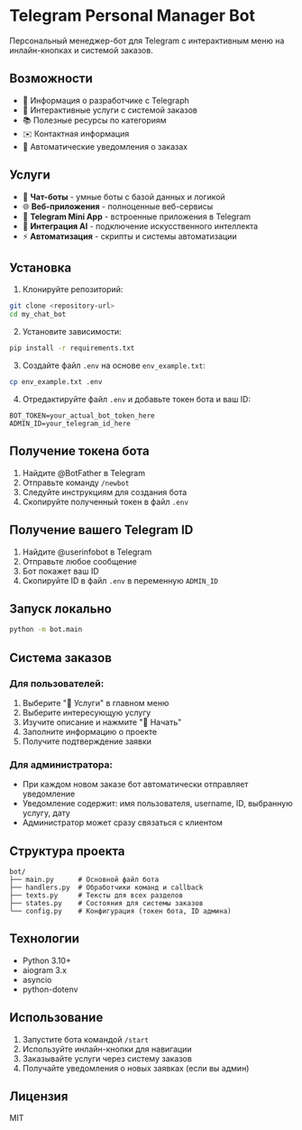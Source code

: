 # Telegram Personal Manager Bot

Персональный менеджер-бот для Telegram с интерактивным меню на инлайн-кнопках и системой заказов.

## Возможности

- 📌 Информация о разработчике с Telegraph
- 💼 Интерактивные услуги с системой заказов
- 📚 Полезные ресурсы по категориям
- ✉️ Контактная информация
- 🔔 Автоматические уведомления о заказах

## Услуги

- 🤖 **Чат-боты** - умные боты с базой данных и логикой
- 🌐 **Веб-приложения** - полноценные веб-сервисы
- 📱 **Telegram Mini App** - встроенные приложения в Telegram
- 🧠 **Интеграция AI** - подключение искусственного интеллекта
- ⚡ **Автоматизация** - скрипты и системы автоматизации

## Установка

1. Клонируйте репозиторий:
```bash
git clone <repository-url>
cd my_chat_bot
```

2. Установите зависимости:
```bash
pip install -r requirements.txt
```

3. Создайте файл `.env` на основе `env_example.txt`:
```bash
cp env_example.txt .env
```

4. Отредактируйте файл `.env` и добавьте токен бота и ваш ID:
```
BOT_TOKEN=your_actual_bot_token_here
ADMIN_ID=your_telegram_id_here
```

## Получение токена бота

1. Найдите @BotFather в Telegram
2. Отправьте команду `/newbot`
3. Следуйте инструкциям для создания бота
4. Скопируйте полученный токен в файл `.env`

## Получение вашего Telegram ID

1. Найдите @userinfobot в Telegram
2. Отправьте любое сообщение
3. Бот покажет ваш ID
4. Скопируйте ID в файл `.env` в переменную `ADMIN_ID`

## Запуск локально

```bash
python -m bot.main
```



## Система заказов

### Для пользователей:
1. Выберите "💼 Услуги" в главном меню
2. Выберите интересующую услугу
3. Изучите описание и нажмите "🚀 Начать"
4. Заполните информацию о проекте
5. Получите подтверждение заявки

### Для администратора:
- При каждом новом заказе бот автоматически отправляет уведомление
- Уведомление содержит: имя пользователя, username, ID, выбранную услугу, дату
- Администратор может сразу связаться с клиентом

## Структура проекта

```
bot/
├── main.py      # Основной файл бота
├── handlers.py  # Обработчики команд и callback
├── texts.py     # Тексты для всех разделов
├── states.py    # Состояния для системы заказов
└── config.py    # Конфигурация (токен бота, ID админа)
```

## Технологии

- Python 3.10+
- aiogram 3.x
- asyncio
- python-dotenv

## Использование

1. Запустите бота командой `/start`
2. Используйте инлайн-кнопки для навигации
3. Заказывайте услуги через систему заказов
4. Получайте уведомления о новых заявках (если вы админ)

## Лицензия

MIT 
